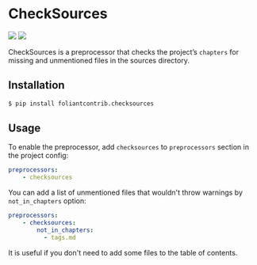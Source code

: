 # CheckSources

[![](https://img.shields.io/pypi/v/foliantcontrib.checksources.svg)](https://pypi.org/project/foliantcontrib.checksources/) [![](https://img.shields.io/github/v/tag/foliant-docs/foliantcontrib.checksources.svg?label=GitHub)](https://github.com/foliant-docs/foliantcontrib.checksources)

CheckSources is a preprocessor that checks the project’s `chapters` for missing and unmentioned files in the sources directory.

## Installation

```bash
$ pip install foliantcontrib.checksources
```

## Usage

To enable the preprocessor, add `checksources` to `preprocessors` section in the project config:

```yaml
preprocessors:
    - checksources
```

You can add a list of unmentioned files that wouldn't throw warnings by `not_in_chapters` option:

```yaml
preprocessors:
    - checksources:
        not_in_chapters:
          - tags.md
```

It is useful if you don't need to add some files to the table of contents.


